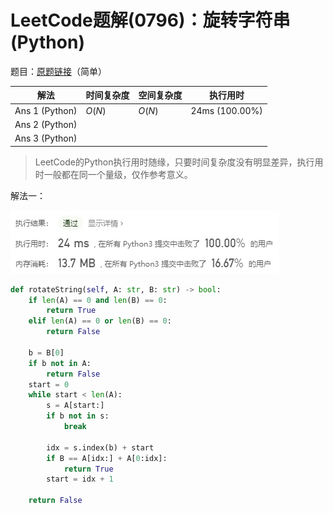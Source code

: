 # LeetCode题解(0796)：旋转字符串(Python)

题目：[原题链接](https://leetcode-cn.com/problems/rotate-string/)（简单）

| 解法           | 时间复杂度 | 空间复杂度 | 执行用时       |
| -------------- | ---------- | ---------- | -------------- |
| Ans 1 (Python) | $O(N)$     | $O(N)$     | 24ms (100.00%) |
| Ans 2 (Python) |            |            |                |
| Ans 3 (Python) |            |            |                |

>  LeetCode的Python执行用时随缘，只要时间复杂度没有明显差异，执行用时一般都在同一个量级，仅作参考意义。

解法一：

![LeetCode题解(0796)：截图1](LeetCode题解(0796)：截图1.png)

```python
def rotateString(self, A: str, B: str) -> bool:
    if len(A) == 0 and len(B) == 0:
        return True
    elif len(A) == 0 or len(B) == 0:
        return False

    b = B[0]
    if b not in A:
        return False
    start = 0
    while start < len(A):
        s = A[start:]
        if b not in s:
            break

        idx = s.index(b) + start
        if B == A[idx:] + A[0:idx]:
            return True
        start = idx + 1

    return False
```